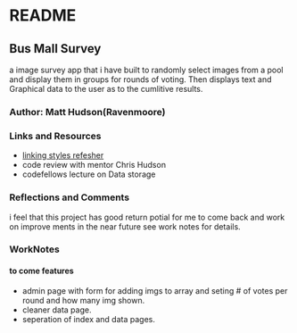 # README

## Bus Mall Survey

a image survey app that i have built to randomly select images from a pool and display them in groups for rounds of voting. Then displays text and Graphical data to the user as to the cumlitive results.


### Author: Matt Hudson(Ravenmoore)

### Links and Resources

* [linking styles refesher](https://www.w3schools.com/tags/att_script_src.asp)
* code review with mentor Chris Hudson
* codefellows lecture on Data storage

### Reflections and Comments

i feel that this project has good return potial for me to come back and work on improve ments in the near future see work notes for details.

### WorkNotes

#### to come features

* admin page with form for adding imgs to array and seting # of votes per round and how many img shown.
* cleaner data page.
* seperation of index and data pages.
